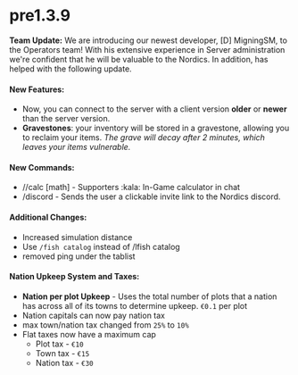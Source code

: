 # pre1.3.9

**Team Update:** We are introducing our newest developer, \[D] MigningSM, to the Operators team! With his extensive experience in Server administration we're confident that he will be valuable to the Nordics. In addition, has helped with the following update.

#### New Features:

* Now, you can connect to the server with a client version **older** or **newer** than the server version.
* **Gravestones**: your inventory will be stored in a gravestone, allowing you to reclaim your items. _The grave will decay after 2 minutes, which leaves your items vulnerable._

#### New Commands:

* //calc \[math] - Supporters :kala: In-Game calculator in chat
* /discord - Sends the user a clickable invite link to the Nordics discord.

#### Additional Changes:

* Increased simulation distance
* Use `/fish catalog` instead of /lfish catalog
* removed ping under the tablist

#### Nation Upkeep System and Taxes:

* **Nation per plot Upkeep** - Uses the total number of plots that a nation has across all of its towns to determine upkeep. `€0.1` per plot
* Nation capitals can now pay nation tax
* max town/nation tax changed from `25%` to `10%`
* Flat taxes now have a maximum cap
  * Plot tax - `€10`
  * Town tax - `€15`
  * Nation tax - `€30`
